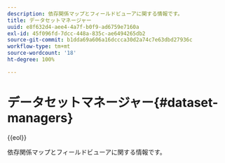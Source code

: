 ```yaml
---
description: 依存関係マップとフィールドビューアに関する情報です。
title: データセットマネージャー
uuid: e8f632d4-aee4-4a7f-b0f9-ad6759e7160a
exl-id: 45f096fd-7dcc-448a-835c-ae6494265db2
source-git-commit: b1dda69a606a16dccca30d2a74c7e63dbd27936c
workflow-type: tm+mt
source-wordcount: '18'
ht-degree: 100%

---
```


# データセットマネージャー{#dataset-managers}

{{eol}}

依存関係マップとフィールドビューアに関する情報です。
